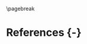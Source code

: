 \pagebreak

# References {-}

<!-- Cited references are automatically injected here from the `assets/bibliography.bib` file. -->
